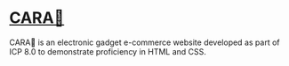 # [CARA🌿](https://e-commerce-electronic-gadgets-website.netlify.app/)

CARA🌿 is an electronic gadget e-commerce website developed as part of ICP 8.0 to demonstrate proficiency in HTML and CSS.

